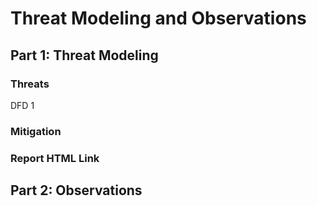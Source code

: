 # Threat Modeling and Observations
## Part 1: Threat Modeling

<!--- Josh Bartels --->
### Threats
DFD 1

### Mitigation

### Report HTML Link

## Part 2: Observations
